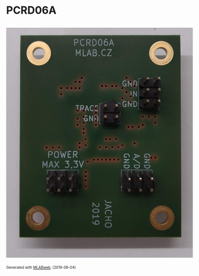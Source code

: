 <!--- PrjInfo ---> <!--- Please remove this line after manually editing --->
<!--- 00a56be08b96043df9e37d6aff7b6990 --->
<!--- Created:2019-08-04 12:46:39.528455: ---> 
<!--- Author:: ---> 
<!--- AuthorEmail:: ---> 
<!--- Tags:: ---> 
<!--- Ust:: ---> 
<!--- Label --->
<!--- ELabel ---> 
<!--- Name:PCRD06A: --->
# PCRD06A
<!--- LongName --->
## 
<!--- ELongName ---> 

<!--- Lead --->

<!--- ELead ---> 

![PCRD06A](doc/img/PCRD06A_big_top.jpg) 


<!--- Description --->
<!--- EDescription --->
<!--- Content --->
<!--- EContent --->
<sub><sup> Generated with [MLABweb](https://github.com/MLAB-project/MLABweb). (2019-08-04)</sup></sub>

